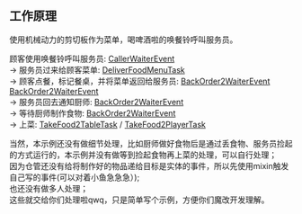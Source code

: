 ## 工作原理
使用机械动力的剪切板作为菜单，喝啤酒啦的唤餐铃呼叫服务员。

顾客使用唤餐铃呼叫服务员: [CallerWaiterEvent](./src/main/java/com/github/wallev/carvein/event/CallerWaiterEvent.java) <br>
-> 服务员过来给顾客菜单: [DeliverFoodMenuTask](./src/main/java/com/github/wallev/carvein/waitress/behavior/DeliverFoodMenuTask.java) <br>
-> 顾客点餐，标记餐桌，并将菜单返回给服务员: [BackOrder2WaiterEvent](./src/main/java/com/github/wallev/carvein/event/MarkRequestTablePosEvent.java) [BackOrder2WaiterEvent](./src/main/java/com/github/wallev/carvein/event/BackOrder2WaiterEvent.java) <br>
-> 服务员回去通知厨师: [BackOrder2WaiterEvent](./src/main/java/com/github/wallev/carvein/waitress/behavior/DeliverOrder2ChefTask.java) <br>
-> 等待厨师制作食物: [BackOrder2WaiterEvent](./src/main/java/com/github/wallev/carvein/event/MarkAlreadyMakeFoodEvent.java) <br>
-> 上菜: [TakeFood2TableTask](./src/main/java/com/github/wallev/carvein/waitress/behavior/TakeFood2TableTask.java) / [TakeFood2PlayerTask](./src/main/java/com/github/wallev/carvein/waitress/behavior/TakeFood2PlayerTask.java) <br>

当然，本示例还没有做细节处理，比如厨师做好食物后是通过丢食物、服务员捡起的方式运行的，本示例并没有做等到捡起食物再上菜的处理，可以自行处理；<br>
因为仓管还没有给将制作好的物品递给目标是实体的事件，所以先使用mixin触发自己写的事件(可以对着小鱼急急急）);<br>
也还没有做多人处理；<br>
这些就交给你们处理啦qwq，只是简单写个示例，方便你们魔改开发理解。<br>